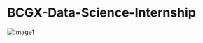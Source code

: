 # BCGX-Data-Science-Internship


![image1](https://github.com/user-attachments/assets/26db52c7-d8af-4edc-b0fd-4e5561432f1b)
